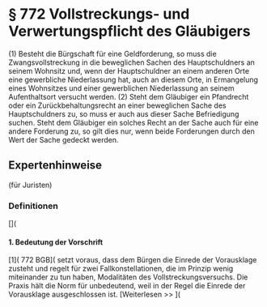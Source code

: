 # § 772 Vollstreckungs- und Verwertungspflicht des Gläubigers
(1) Besteht die Bürgschaft für eine Geldforderung, so muss die Zwangsvollstreckung in die beweglichen Sachen des Hauptschuldners an seinem Wohnsitz und, wenn der Hauptschuldner an einem anderen Orte eine gewerbliche Niederlassung hat, auch an diesem Orte, in Ermangelung eines Wohnsitzes und einer gewerblichen Niederlassung an seinem Aufenthaltsort versucht werden.
(2) Steht dem Gläubiger ein Pfandrecht oder ein Zurückbehaltungsrecht an einer beweglichen Sache des Hauptschuldners zu, so muss er auch aus dieser Sache Befriedigung suchen. Steht dem Gläubiger ein solches Recht an der Sache auch für eine andere Forderung zu, so gilt dies nur, wenn beide Forderungen durch den Wert der Sache gedeckt werden.
## Expertenhinweise
(für Juristen)
### Definitionen
[](
#### 1. Bedeutung der Vorschrift
[1]( 772 BGB]( setzt voraus, dass dem Bürgen die Einrede der Vorausklage zusteht und regelt für zwei Fallkonstellationen, die im Prinzip wenig miteinander zu tun haben, Modalitäten des Vollstreckungsversuchs. Die Praxis hält die Norm für unbedeutend, weil in der Regel die Einrede der Vorausklage ausgeschlossen ist.
[Weiterlesen >> ](